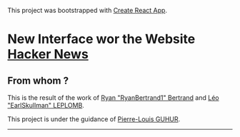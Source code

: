 This project was bootstrapped with [Create React App](https://github.com/facebook/create-react-app).

# New Interface wor the Website [Hacker News](https://news.ycombinator.com/news)

## From whom ?

This is the result of the work of [Ryan "RyanBertrand1" Bertrand](https://github.com/RyanBertrand1) and [Léo "EarlSkullman" LEPLOMB](https://github.com/EarlSkullman).

This project is under the guidance of [Pierre-Louis GUHUR](https://github.com/guhur).

---
